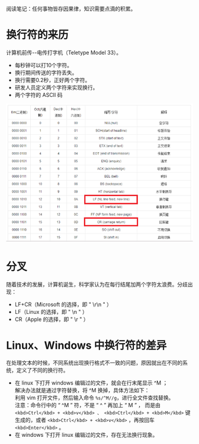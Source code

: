 阅读笔记：任何事物皆存因果律，知识需要点滴的积累。

# 换行符的来历

计算机前传--电传打字机（Teletype Model 33）。
- 每秒钟可以打10个字符。
- 换行期间传送的字符丢失。
- 换行需要0.2秒，正好两个字符。
- 研发人员定义两个字符来实现换行。
- 两个字符的 ASCII 码  

![none](./none.PNG)

# 分叉

随着技术的发展，计算机诞生，科学家认为在每行结尾加两个字符太浪费。分歧出现：
- LF+CR（Microsoft 的选择，即 " \r\n " ）
- LF（Linux 的选择，即 " \n " ）
- CR（Apple 的选择，即 " \r " ）

# Linux、Windows 中换行符的差异

在处理文本的时候，不同系统出现换行格式不一致的问题，原因就出在不同的系统，定义了不同的换行符。
- 在 linux 下打开 windows 编辑过的文件，就会在行末尾显示 ^M ；  
解决办法就是通过字符替换，将 ^M 换掉，具体方法如下：  
利用 vim 打开文件，然后输入命令 `%s/^M//g`，进行全文件查找替换。  
注意：命令行中的 “ ^M ” 符，不是 “ ^ ” 再加上 “ M ” ，
而是由 `<kbd>Ctrl</kbd> + <kbd>v</kbd> 、 <kbd>Ctrl</kbd> + <kbd>M</kbd>` 键生成的，或者 `<kbd>Ctrl</kbd> + <kbd>v</kbd>` ，再按回车 `<kbd>Enter</kbd>` 。  
- 在 windows 下打开 linux 编辑过的文件，存在无法换行现象。